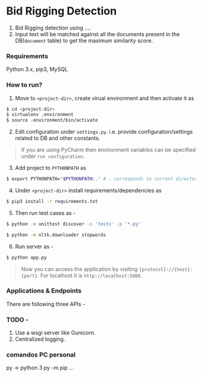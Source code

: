 # Bid Rigging Detection

1. Bid Rigging detection using ....
2. Input text will be matched against all the documents present in the DB(`document` table) to get the maximum similarity score.

### Requirements
Python 3.x, pip3, MySQL

### How to run?

1. Move to ```<project-dir>```, create virual environment and then activate it as

```sh
$ cd <project-dir>
$ virtualenv .environment
$ source .environment/bin/activate
```

2. Edit configuration under ```settings.py```. i.e. provide configuration/settings related to DB and other constants.

> If you are using PyCharm then environment variables can be specified under `run configuration`.

3. Add project to ```PYTHONPATH``` as 

```sh 
$ export PYTHONPATH="$PYTHONPATH:." # . corresponds to current directory(project-dir)
```

4. Under ```<project-dir>``` install requirements/dependencies as 

```sh 
$ pip3 install -r requirements.txt
```

5. Then run test cases as -

```sh
$ python -m unittest discover -s 'tests' -p '*.py'
```

```sh
$ python -m nltk.downloader stopwords
```


6. Run server as - 
```sh
$ python app.py 
```

> Now you can access the application by visiting ```{protocol}://{host}:{port}```. For localhost it is ```http://localhost:5000```.


### Applications & Endpoints

There are following three APIs -

### TODO - 
1. Use a wsgi server like Gunicorn.
2. Centralized logging.


### comandos PC personal
py -> python 3
py -m pip ...